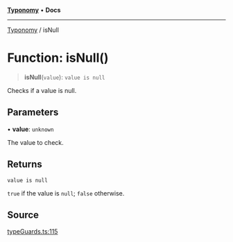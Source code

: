 [**Typonomy**](../README.md) • **Docs**

***

[Typonomy](../globals.md) / isNull

# Function: isNull()

> **isNull**(`value`): `value is null`

Checks if a value is null.

## Parameters

• **value**: `unknown`

The value to check.

## Returns

`value is null`

`true` if the value is `null`; `false` otherwise.

## Source

[typeGuards.ts:115](https://github.com/softcraft-development/typonomy/blob/c5db2fa8cb85771ae57ef1e5ca7f405fc63a6f0d/src/typeGuards.ts#L115)
